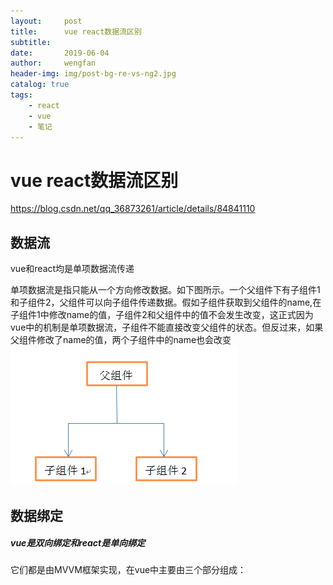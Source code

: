 ```yaml
---
layout:     post
title:      vue react数据流区别
subtitle:   
date:       2019-06-04
author:     wengfan
header-img: img/post-bg-re-vs-ng2.jpg
catalog: true
tags:
    - react
    - vue
    - 笔记
---
```


# vue react数据流区别
https://blog.csdn.net/qq_36873261/article/details/84841110
## 数据流
vue和react均是单项数据流传递

单项数据流是指只能从一个方向修改数据。如下图所示。一个父组件下有子组件1和子组件2，父组件可以向子组件传递数据。假如子组件获取到父组件的name,在子组件1中修改name的值，子组件2和父组件中的值不会发生改变，这正式因为vue中的机制是单项数据流，子组件不能直接改变父组件的状态。但反过来，如果父组件修改了name的值，两个子组件中的name也会改变
![image](../img/blog/2019-06-04/data-flow-img1.png)


## 数据绑定
##### vue是双向绑定和react是单向绑定
它们都是由MVVM框架实现，在vue中主要由三个部分组成：